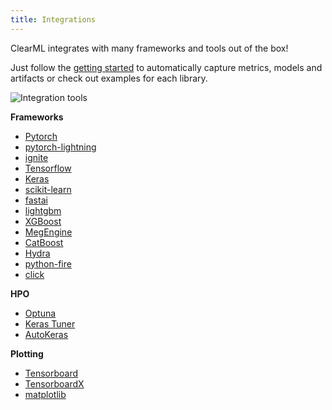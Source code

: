 ```yaml
---
title: Integrations
---
```


ClearML integrates with many frameworks and tools out of the box! <br/>

Just follow the [getting started](/getting_started/ds/ds_first_steps.md) to automatically capture metrics, models and artifacts or check out examples for each library.

![Integration tools](../img/integration_tools.png)

**Frameworks**
- [Pytorch](https://github.com/allegroai/clearml/tree/master/examples/frameworks/pytorch)
- [pytorch-lightning](https://github.com/allegroai/clearml/tree/master/examples/frameworks/pytorch-lightning)
- [ignite](https://github.com/allegroai/clearml/tree/master/examples/frameworks/ignite)
- [Tensorflow](https://github.com/allegroai/clearml/tree/master/examples/frameworks/tensorflow)
- [Keras](https://github.com/allegroai/clearml/tree/master/examples/frameworks/keras)
- [scikit-learn](https://github.com/allegroai/clearml/tree/master/examples/frameworks/scikit-learn)
- [fastai](https://github.com/allegroai/clearml/tree/master/examples/frameworks/fastai)
- [lightgbm](https://github.com/allegroai/clearml/tree/master/examples/frameworks/lightgbm)
- [XGBoost](https://github.com/allegroai/clearml/tree/master/examples/frameworks/xgboost)
- [MegEngine](https://github.com/allegroai/clearml/tree/master/examples/frameworks/megengine)
- [CatBoost](https://github.com/allegroai/clearml/tree/master/examples/frameworks/catboost)
- [Hydra](https://github.com/allegroai/clearml/tree/master/examples/frameworks/hydra)
- [python-fire](https://github.com/allegroai/clearml/tree/master/examples/frameworks/fire)
- [click](https://github.com/allegroai/clearml/tree/master/examples/frameworks/click)

**HPO**
- [Optuna](https://github.com/allegroai/clearml/tree/master/examples/optimization/hyper-parameter-optimization)
- [Keras Tuner](https://github.com/allegroai/clearml/tree/master/examples/frameworks/kerastuner)
- [AutoKeras](https://github.com/allegroai/clearml/tree/master/examples/frameworks/autokeras) 

**Plotting**
- [Tensorboard](https://github.com/allegroai/clearml/blob/master/examples/frameworks/tensorflow/tensorboard_toy.py)
- [TensorboardX](https://github.com/allegroai/clearml/tree/master/examples/frameworks/tensorboardx)
- [matplotlib](https://github.com/allegroai/clearml/tree/master/examples/frameworks/matplotlib)


